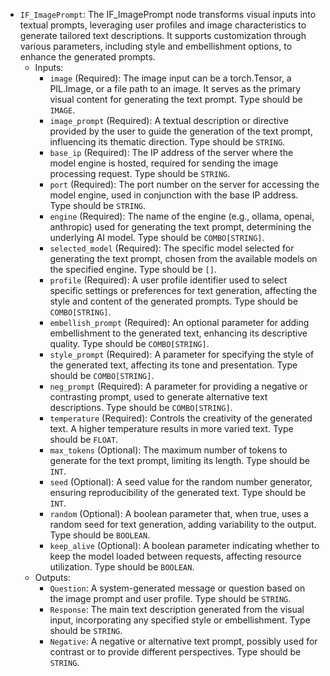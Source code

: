 - `IF_ImagePrompt`: The IF_ImagePrompt node transforms visual inputs into textual prompts, leveraging user profiles and image characteristics to generate tailored text descriptions. It supports customization through various parameters, including style and embellishment options, to enhance the generated prompts.
    - Inputs:
        - `image` (Required): The image input can be a torch.Tensor, a PIL.Image, or a file path to an image. It serves as the primary visual content for generating the text prompt. Type should be `IMAGE`.
        - `image_prompt` (Required): A textual description or directive provided by the user to guide the generation of the text prompt, influencing its thematic direction. Type should be `STRING`.
        - `base_ip` (Required): The IP address of the server where the model engine is hosted, required for sending the image processing request. Type should be `STRING`.
        - `port` (Required): The port number on the server for accessing the model engine, used in conjunction with the base IP address. Type should be `STRING`.
        - `engine` (Required): The name of the engine (e.g., ollama, openai, anthropic) used for generating the text prompt, determining the underlying AI model. Type should be `COMBO[STRING]`.
        - `selected_model` (Required): The specific model selected for generating the text prompt, chosen from the available models on the specified engine. Type should be `[]`.
        - `profile` (Required): A user profile identifier used to select specific settings or preferences for text generation, affecting the style and content of the generated prompts. Type should be `COMBO[STRING]`.
        - `embellish_prompt` (Required): An optional parameter for adding embellishment to the generated text, enhancing its descriptive quality. Type should be `COMBO[STRING]`.
        - `style_prompt` (Required): A parameter for specifying the style of the generated text, affecting its tone and presentation. Type should be `COMBO[STRING]`.
        - `neg_prompt` (Required): A parameter for providing a negative or contrasting prompt, used to generate alternative text descriptions. Type should be `COMBO[STRING]`.
        - `temperature` (Required): Controls the creativity of the generated text. A higher temperature results in more varied text. Type should be `FLOAT`.
        - `max_tokens` (Optional): The maximum number of tokens to generate for the text prompt, limiting its length. Type should be `INT`.
        - `seed` (Optional): A seed value for the random number generator, ensuring reproducibility of the generated text. Type should be `INT`.
        - `random` (Optional): A boolean parameter that, when true, uses a random seed for text generation, adding variability to the output. Type should be `BOOLEAN`.
        - `keep_alive` (Optional): A boolean parameter indicating whether to keep the model loaded between requests, affecting resource utilization. Type should be `BOOLEAN`.
    - Outputs:
        - `Question`: A system-generated message or question based on the image prompt and user profile. Type should be `STRING`.
        - `Response`: The main text description generated from the visual input, incorporating any specified style or embellishment. Type should be `STRING`.
        - `Negative`: A negative or alternative text prompt, possibly used for contrast or to provide different perspectives. Type should be `STRING`.
